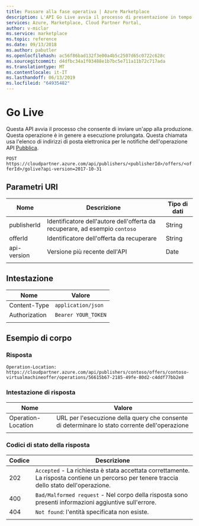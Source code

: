 ```yaml
---
title: Passare alla fase operativa | Azure Marketplace
description: L'API Go Live avvia il processo di presentazione in tempo reale dell'offerta.
services: Azure, Marketplace, Cloud Partner Portal,
author: v-miclar
ms.service: marketplace
ms.topic: reference
ms.date: 09/13/2018
ms.author: pabutler
ms.openlocfilehash: ac56f86bad132f3e00a4b5c2507d65c0722c628c
ms.sourcegitcommit: d4dfbc34a1f03488e1b7bc5e711a11b72c717ada
ms.translationtype: MT
ms.contentlocale: it-IT
ms.lasthandoff: 06/13/2019
ms.locfileid: "64935482"
---
```

<a name="go-live"></a>Go Live
=======

Questa API avvia il processo che consente di inviare un'app alla produzione. Questa operazione è in genere a esecuzione prolungata. Questa chiamata usa l'elenco di indirizzi di posta elettronica per le notifiche dell'operazione API [Pubblica](./cloud-partner-portal-api-publish-offer.md).

 `POST  https://cloudpartner.azure.com/api/publishers/<publisherId>/offers/<offerId>/golive?api-version=2017-10-31` 

<a name="uri-parameters"></a>Parametri URI
--------------

|  **Nome**      |   **Descrizione**                                                           | **Tipo di dati** |
|  --------      |   ---------------                                                           | ------------- |
| publisherId    | Identificatore dell'autore dell'offerta da recuperare, ad esempio `contoso`       |  String       |
| offerId        | Identificatore dell'offerta da recuperare                                   |  String       |
| api-version    | Versione più recente dell'API                                                   |  Date         |
|  |  |  |


<a name="header"></a>Intestazione
------

|  **Nome**       |     **Valore**       |
|  ---------      |     ----------      |
| Content-Type    | `application/json`  |
| Authorization   | `Bearer YOUR_TOKEN` |
|  |  |


<a name="body-example"></a>Esempio di corpo
------------

### <a name="response"></a>Risposta

`Operation-Location: https://cloudpartner.azure.com/api/publishers/contoso/offers/contoso-virtualmachineoffer/operations/56615b67-2185-49fe-80d2-c4ddf77bb2e8`


### <a name="response-header"></a>Intestazione di risposta

|  **Nome**             |      **Valore**                                                            |
|  --------             |      ----------                                                           |
| Operation-Location    |  URL per l'esecuzione della query che consente di determinare lo stato corrente dell'operazione            |
|  |  |


### <a name="response-status-codes"></a>Codici di stato della risposta

| **Codice** |  **Descrizione**                                                                        |
| -------- |  ----------------                                                                        |
|  202     | `Accepted` - La richiesta è stata accettata correttamente. La risposta contiene un percorso per tenere traccia dello stato dell'operazione. |
|  400     | `Bad/Malformed request` - Nel corpo della risposta sono presenti informazioni aggiuntive sull'errore. |
|  404     |  `Not found`: l'entità specificata non esiste.                                       |
|  |  |
